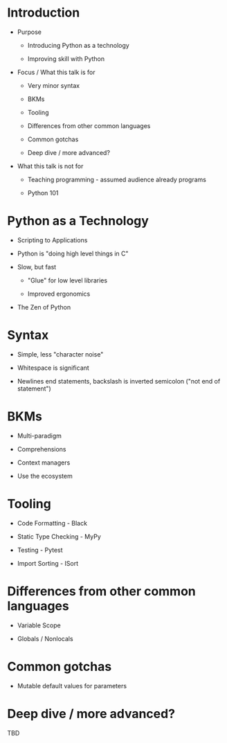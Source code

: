 # Introduction

- Purpose

    - Introducing Python as a technology
    
    - Improving skill with Python

- Focus / What this talk is for

    - Very minor syntax

    - BKMs

    - Tooling

    - Differences from other common languages

    - Common gotchas

    - Deep dive / more advanced?

- What this talk is not for

    - Teaching programming - assumed audience already programs

    - Python 101

# Python as a Technology

- Scripting to Applications

- Python is "doing high level things in C"

- Slow, but fast

    - "Glue" for low level libraries

    - Improved ergonomics

- The Zen of Python

# Syntax

- Simple, less "character noise"

- Whitespace is significant

- Newlines end statements, backslash is inverted semicolon ("not end of statement")

# BKMs

- Multi-paradigm

- Comprehensions

- Context managers

- Use the ecosystem

# Tooling

- Code Formatting - Black

- Static Type Checking - MyPy

- Testing - Pytest

- Import Sorting - ISort

# Differences from other common languages

- Variable Scope

- Globals / Nonlocals

# Common gotchas

- Mutable default values for parameters

# Deep dive / more advanced?

TBD
